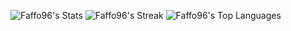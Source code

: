 <link href="https://cdn.jsdelivr.net/npm/bootstrap@5.3.3/dist/css/bootstrap.min.css" rel="stylesheet" integrity="sha384-QWTKZyjpPEjISv5WaRU9OFeRpok6YctnYmDr5pNlyT2bRjXh0JMhjY6hW+ALEwIH" crossorigin="anonymous">

![Faffo96's Stats](https://github-readme-stats.vercel.app/api?username=Faffo96&theme=tokyonight&show_icons=true&hide_border=true&count_private=true)
![Faffo96's Streak](https://github-readme-streak-stats.herokuapp.com/?user=Faffo96&theme=tokyonight&hide_border=true)
![Faffo96's Top Languages](https://github-readme-stats.vercel.app/api/top-langs/?username=Faffo96&theme=tokyonight&show_icons=true&hide_border=true&layout=compact)



